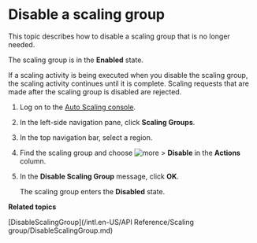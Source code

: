 # Disable a scaling group

This topic describes how to disable a scaling group that is no longer needed.

The scaling group is in the **Enabled** state.

If a scaling activity is being executed when you disable the scaling group, the scaling activity continues until it is complete. Scaling requests that are made after the scaling group is disabled are rejected.

1.  Log on to the [Auto Scaling console](https://essnew.console.aliyun.com/).

2.  In the left-side navigation pane, click **Scaling Groups**.

3.  In the top navigation bar, select a region.

4.  Find the scaling group and choose ![more](https://static-aliyun-doc.oss-accelerate.aliyuncs.com/assets/img/en-US/0570524161/p166432.png) \> **Disable** in the **Actions** column.

5.  In the **Disable Scaling Group** message, click **OK**.

    The scaling group enters the **Disabled** state.


**Related topics**  


[DisableScalingGroup](/intl.en-US/API Reference/Scaling group/DisableScalingGroup.md)

